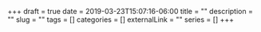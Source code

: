 +++ 
draft = true
date = 2019-03-23T15:07:16-06:00
title = ""
description = ""
slug = "" 
tags = []
categories = []
externalLink = ""
series = []
+++
